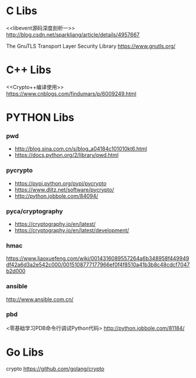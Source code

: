 
# C Libs

<<libevent源码深度剖析一>>
http://blog.csdn.net/sparkliang/article/details/4957667

The GnuTLS Transport Layer Security Library
https://www.gnutls.org/

# C++ Libs

<<Crypto++编译使用>>
https://www.cnblogs.com/findumars/p/6009249.html


# PYTHON Libs

### pwd
- http://blog.sina.com.cn/s/blog_a04184c101010kt6.html
- https://docs.python.org/2/library/pwd.html

### pycrypto
- https://pypi.python.org/pypi/pycrypto
- https://www.dlitz.net/software/pycrypto/
- http://python.jobbole.com/84094/

### pyca/cryptography
- https://cryptography.io/en/latest/
- https://cryptography.io/en/latest/development/

### hmac
https://www.liaoxuefeng.com/wiki/0014316089557264a6b348958f449949df42a6d3a2e542c000/0015108777177966ef0f4f8510a41b3b8c48cdcf7047b2d000

### ansible
http://www.ansible.com.cn/

### pbd

<零基础学习PDB命令行调试Python代码>
http://python.jobbole.com/81184/

# Go Libs

crypto
https://github.com/golang/crypto

